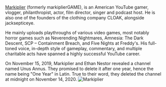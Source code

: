 [Markiplier](https://www.youtube.com/@markiplier) (formerly markiplierGAME), is an American YouTube gamer, vlogger, philanthropist, actor, film director, singer and podcast host. He is also one of the founders of the clothing company CLOAK, alongside jacksepticeye.

He mainly uploads playthroughs of various video games, most notably horror games such as Neverending Nightmares, Amnesia: The Dark Descent, SCP – Containment Breach, and Five Nights at Freddy's. His full-toned voice, in-depth style of gameplay, commentary, and multiple charitable acts have spanned a highly successful YouTube career.

On November 15, 2019, Markiplier and Ethan Nestor revealed a channel named Unus Annus. They promised to delete it after one year, hence the name being "One Year" in Latin. True to their word, they deleted the channel at midnight on November 14, 2020.
![Markiplier](https://github.com/user-attachments/assets/a5239d6f-5b82-4b58-a04c-01ff5276ef45)


